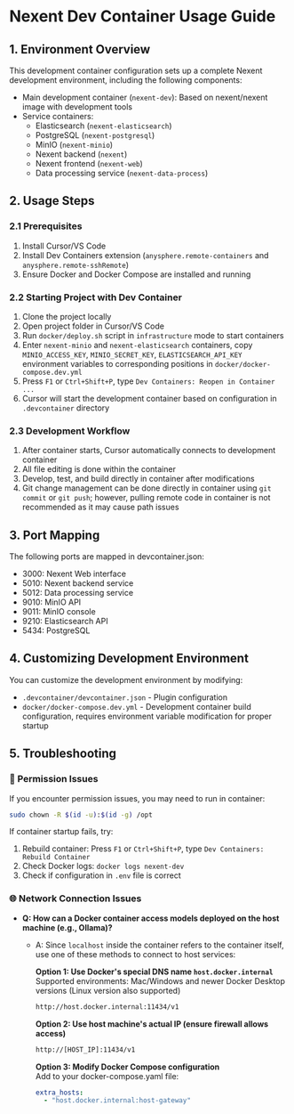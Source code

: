 # Nexent Dev Container Usage Guide

## 1. Environment Overview

This development container configuration sets up a complete Nexent development environment, including the following components:

- Main development container (`nexent-dev`): Based on nexent/nexent image with development tools
- Service containers:
  - Elasticsearch (`nexent-elasticsearch`)
  - PostgreSQL (`nexent-postgresql`)
  - MinIO (`nexent-minio`)
  - Nexent backend (`nexent`)
  - Nexent frontend (`nexent-web`)
  - Data processing service (`nexent-data-process`)

## 2. Usage Steps

### 2.1 Prerequisites

1. Install Cursor/VS Code
2. Install Dev Containers extension (`anysphere.remote-containers` and `anysphere.remote-sshRemote`)
3. Ensure Docker and Docker Compose are installed and running

### 2.2 Starting Project with Dev Container

1. Clone the project locally
2. Open project folder in Cursor/VS Code
3. Run `docker/deploy.sh` script in `infrastructure` mode to start containers
4. Enter `nexent-minio` and `nexent-elasticsearch` containers, copy `MINIO_ACCESS_KEY`, `MINIO_SECRET_KEY`, `ELASTICSEARCH_API_KEY` environment variables to corresponding positions in `docker/docker-compose.dev.yml`
5. Press `F1` or `Ctrl+Shift+P`, type `Dev Containers: Reopen in Container ...`
6. Cursor will start the development container based on configuration in `.devcontainer` directory

### 2.3 Development Workflow

1. After container starts, Cursor automatically connects to development container
2. All file editing is done within the container
3. Develop, test, and build directly in container after modifications
4. Git change management can be done directly in container using `git commit` or `git push`; however, pulling remote code in container is not recommended as it may cause path issues

## 3. Port Mapping

The following ports are mapped in devcontainer.json:

- 3000: Nexent Web interface
- 5010: Nexent backend service
- 5012: Data processing service
- 9010: MinIO API
- 9011: MinIO console
- 9210: Elasticsearch API
- 5434: PostgreSQL

## 4. Customizing Development Environment

You can customize the development environment by modifying:

- `.devcontainer/devcontainer.json` - Plugin configuration
- `docker/docker-compose.dev.yml` - Development container build configuration, requires environment variable modification for proper startup

## 5. Troubleshooting

### 🔐 Permission Issues
If you encounter permission issues, you may need to run in container:

```bash
sudo chown -R $(id -u):$(id -g) /opt
```

If container startup fails, try:

1. Rebuild container: Press `F1` or `Ctrl+Shift+P`, type `Dev Containers: Rebuild Container`
2. Check Docker logs: `docker logs nexent-dev`
3. Check if configuration in `.env` file is correct

### 🌐 Network Connection Issues
- **Q: How can a Docker container access models deployed on the host machine (e.g., Ollama)?**
  - A: Since `localhost` inside the container refers to the container itself, use one of these methods to connect to host services:

    **Option 1: Use Docker's special DNS name `host.docker.internal`**  
    Supported environments: Mac/Windows and newer Docker Desktop versions (Linux version also supported)  
    ```bash
    http://host.docker.internal:11434/v1
    ```

    **Option 2: Use host machine's actual IP (ensure firewall allows access)**
    ```bash
    http://[HOST_IP]:11434/v1
    ```

    **Option 3: Modify Docker Compose configuration**  
    Add to your docker-compose.yaml file:
    ```yaml
    extra_hosts:
      - "host.docker.internal:host-gateway"
    ```
